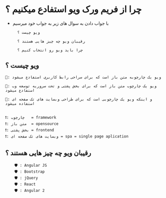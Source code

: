 # چرا از فریم ورک ویو استفادع میکنیم ؟

- با جواب دادن به سوال های زیر به جواب خود میرسیم


        ویو چیست ؟

        رقیبان ویو چه چیز هایی هستند ؟

        چرا باید ویو رو انتخاب کنیم ؟

## ویو چیست ؟


    🔰: ویو یک چارچوبه متن باز است که برای سراحی رابط کاربری استفادع میشود

    🔰: ویو یک چارچوب متن باز است که برای بخش پشتی و تحت سروریه توسعه وب استفادع میشود 

    🔰: و اینکه ویو یک چارچوبی است که برای طراحی وبسایت های تک صفحه ای استفاده میشود


    ❗: چارچوب   = framework
    ❗: متن باز  = opensource
    ❗: بخش پشتی = frontend
    ❗: وبسایت های تک صفحه ای = spa = single page aplication

## رقیبان ویو چه چیز هایی هستند ؟

        🛡️ : Angular JS
        🛡️ : Bootstrap
        🛡️ : jQuery
        🛡️ : React 
        🛡️ : Angular 2
